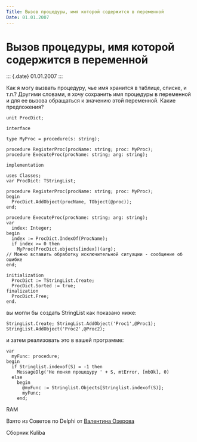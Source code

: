 ```yaml
---
Title: Вызов процедуры, имя которой содержится в переменной
Date: 01.01.2007
---
```



Вызов процедуры, имя которой содержится в переменной
====================================================

::: {.date}
01.01.2007
:::

Как я могу вызвать процедуру, чье имя хранится в таблице, списке, и
т.п.? Другими словами, я хочу сохранить имя процедуры в переменной и для
ее вызова обращаться к значению этой переменной. Какие предложения?

    unit ProcDict;
     
    interface
     
    type MyProc = procedure(s: string);
     
    procedure RegisterProc(procName: string; proc: MyProc);
    procedure ExecuteProc(procName: string; arg: string);
     
    implementation
     
    uses Classes;
    var ProcDict: TStringList;
     
    procedure RegisterProc(procName: string; proc: MyProc);
    begin
      ProcDict.AddObject(procName, TObject(@proc));
    end;
     
    procedure ExecuteProc(procName: string; arg: string);
    var
      index: Integer;
    begin
      index := ProcDict.IndexOf(ProcName);
      if index >= 0 then
        MyProc(ProcDict.objects[index])(arg);
    // Можно вставить обработку исключительной ситуации - сообщение об ошибке
    end;
     
    initialization
      ProcDict := TStringList.Create;
      ProcDict.Sorted := true;
    finalization
      ProcDict.Free;
    end.

вы могли бы создать StringList как показано ниже:

    StringList.Create; StringList.AddObject('Proc1',@Proc1);
    StringList.AddObject('Proc2',@Proc2); 

и затем реализовать это в вашей программе:

    var
      myFunc: procedure;
    begin
      if Stringlist.indexof(S) = -1 then
        MessageDlg('Не понял процедуру ' + S, mtError, [mbOk], 0)
      else
        begin
          @myFunc := Stringlist.Objects[Stringlist.indexof(S)];
          myFunc;
        end;

RAM

Взято из Советов по Delphi от [Валентина
Озерова](mailto:mailto:webmaster@webinspector.com)

Сборник Kuliba
